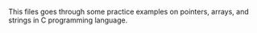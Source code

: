 This files goes through some practice examples on pointers, arrays, and strings in C programming language.